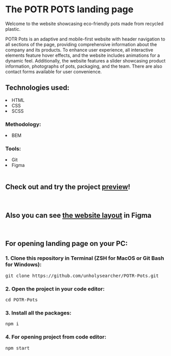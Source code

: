 <h1>The POTR POTS landing page</h1>

Welcome to the website showcasing eco-friendly pots made from recycled plastic. 

POTR Pots is an adaptive and mobile-first website with header navigation to all sections of the page, providing comprehensive information about the company and its products. To enhance user experience, all interactive elements feature hover effects, and the website includes animations for a dynamic feel. Additionally, the website features a slider showcasing product information, photographs of pots, packaging, and the team. There are also contact forms available for user convenience.

<h2>Technologies used:</h2>
<li>HTML</li>
<li>CSS</li>
<li>SCSS</li>


<h3>Methodology:</h3>
<li>BEM</li>

<h3>Tools:</h3>
<li>Git</li>
<li>Figma</li>
</br>
<h2>Check out and try the project <a href="https://unholysearcher.github.io/Potr_Pots/" target="_blank">preview</a>!</h2>
</br>
<h2>Also you can see <a href="https://www.figma.com/file/50zgLU65Mcd3MisFHMfLfx/POTR-POTS_FE-students?node-id=1760%3A719&mode=dev" target="_blank">the website layout</a> in Figma</h2>
</br>
<h2>For opening landing page on your PC:</h2>


<h3>1. Clone this repository in Terminal (ZSH for MacOS or Git Bash for Windows):</h3>
<pre>git clone https://github.com/unholysearcher/POTR-Pots.git</pre>

<h3>2. Open the project in your code editor:</h3>
<pre>cd POTR-Pots</pre>

<h3>3. Install all the packages:</h3>
<pre>npm i</pre>

<h3>4. For opening project from code editor:</h3>
<pre>npm start</pre>
